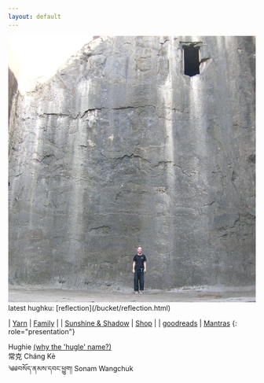 ```yaml
---
layout: default
---
```



<div class="home-page">

<div class="image">
<img src="/assets/images/bio/h-wall-door.jpg" alt="Hughie, big wall with high door" />
</div>

<div class="random-hughku">
latest hughku: [reflection](/bucket/reflection.html)
</div>

<div class="home-text-box">

| [Yarn](/yarn)                                                              | [Family](http://family.carrollonline.uk) |
| [Sunshine & Shadow](/sun)                                                  | [Shop](/shop/)                           |
| [goodreads](https://www.goodreads.com/author/show/20671806.Hughie_Carroll) | [Mantras](/blogs/mantra.html)
{: role="presentation"}

</div>

<div class="dharma-names">

<div class="dharma-name">
<span class="anglichars">Hughie</span>
<a href="/pages/magic/main.html" title="why the name?">(why the 'hugle' name?)</a>
</div>

<div class="dharma-name">
<span class="unichars">&#x5E38;&#x514B;</span> <span class="anglichars">Cháng Kè</span>
</div>

<div class="dharma-name">
<span class="unichars">&#x0f04;&#x0f05;&#x0f56;&#x0f66;&#x0f7c;&#x0f51;&#x0f0c;&#x0f53;&#x0f58;&#x0f66;&#x0f0c;&#x0f51;&#x0f56;&#x0f44;&#x0f0c;&#x0f55;&#x0fb1;&#x0f74;&#x0f42;&#x0f0d;</span> <span class="anglichars">Sonam Wangchuk</span>
</div>

</div>
</div>
